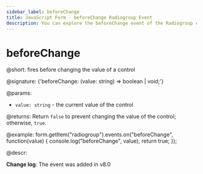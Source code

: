```yaml
---
sidebar_label: beforeChange
title: JavaScript Form - beforeChange Radiogroup Event 
description: You can explore the beforeChange event of the Radiogroup control of Form in the documentation of the DHTMLX JavaScript UI library. Browse developer guides and API reference, try out code examples and live demos, and download a free 30-day evaluation version of DHTMLX Suite 7.
---
```


# beforeChange

@short: fires before changing the value of a control

@signature: {'beforeChange: (value: string) => boolean | void;'}

@params:
- `value: string` - the current value of the control

@returns:
Return `false` to prevent changing the value of the control; otherwise, `true`.

@example:
form.getItem("radiogroup").events.on("beforeChange", function(value) {
    console.log("beforeChange", value);
    return true;
});

@descr:

**Change log**: The event was added in v8.0
